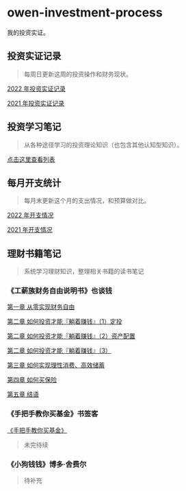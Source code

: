 # owen-investment-process

我的投资实证。

## 投资实证记录

> 每周日更新这周的投资操作和财务现状。

[2022 年投资实证记录](posts/2022/investment-post-2022.md)

[2021 年投资实证记录](posts/2021/investment-post-2021.md)

## 投资学习笔记

> 从各种途径学习的投资理论知识（也包含其他认知型知识）。

[点击这里查看列表](notes/notes-list.md)

## 每月开支统计

> 每月末更新这个月的支出情况，和预算做对比。

[2022 年开支情况](expense/2022/expense-2022.md)

[2021 年开支情况](expense/2021/expense-2021.md)

## 理财书籍笔记

> 系统学习理财知识，整理相关书籍的读书笔记

### 《工薪族财务自由说明书》也谈钱

[第一章 从零实现财务自由](gongxinzu/工薪族财务自由说明书1.md)

[第二章 如何投资才能『躺着赚钱』（1）定投](gongxinzu/工薪族财务自由说明书2-1.md)

[第二章 如何投资才能『躺着赚钱』（2）资产配置](gongxinzu/工薪族财务自由说明书2-2.md)

[第二章 如何投资才能『躺着赚钱』（3）](gongxinzu/工薪族财务自由说明书2-3.md)

[第三章 如何实现理性消费、高效储蓄](gongxinzu/工薪族财务自由说明书3.md)

[第四章 如何买保险](gongxinzu/工薪族财务自由说明书4.md) 

[第五章 结语](gongxinzu/工薪族财务自由说明书5.md) 

### 《手把手教你买基金》书签客

[《手把手教你买基金》](shoubashou/手把手教你买基金.md) 

> 未完待续

### 《小狗钱钱》博多·舍费尔

> 待补充
